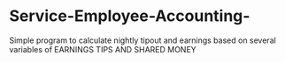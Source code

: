 # Service-Employee-Accounting-
Simple program to calculate nightly tipout and earnings based on several variables of EARNINGS TIPS AND SHARED MONEY

